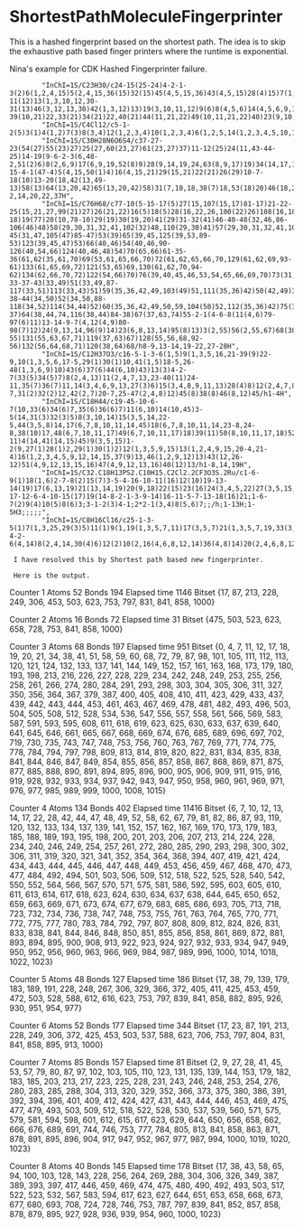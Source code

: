 ShortestPathMoleculeFingerprinter
=================================

This is a hashed fingerprint based on the shortest path. The idea is to skip the exhaustive path based finger printers where the runtime is exponential.

Nina's example for CDK Hashed Fingerprinter failure.


            "InChI=1S/C23H30/c24-15(25-24)4-2-1-3(2)6(1,2,4,15)5(2,4,15,36(15)32(15)45(4,5,15,36)43(4,5,15)28(4)15)7(1,2,3,4,6,15,27(2)41(1,2,7)35(1,2)7)12(1,2,3,6)10-11(12)13(1,3,10,12,30-31(13)46(3,12,13,30)42(1,3,12)13)19(3,10,11,12)9(6)8(4,5,6)14(4,5,6,9,15)17(8,9,19)16(9,10,11,19)18(8,9,14,17,19,47(8,9,14,17)48(8,9,14)37(8,14)38(8,14)48)20(3,9,10,11,12,13,16,17,19)21(10,11,13,19)22(10,11,19,20,26-39(10,21)22,33(21)34(21)22,40(21)44(11,21,22)49(10,11,21,22)40)23(9,10,11,16,17,18,19,20,21)29(16)52(16,17,18,23)50(16,17,18,23)51(16,17,18,23)52/h28H",
            "InChI=1S/C4Cl12/c5-1-2(5)3(1)4(1,2)7(3)8(3,4)12(1,2,3,4)10(1,2,3,4)6(1,2,5,14(1,2,3,4,5,10,12)16(1,2,3,4,7,8,10)12)13(1,2,3,4,5)9(1,2,3,4,5)11(1,2,3,4,7,13)15(1,2,3,4,7,8,9)13",
            "InChI=1S/C30H28N6O6S4/c37-27-23(54(27)55(23)27)25(27,60(23,27)61(23,27)37)11-12(25)24(11,43-44-25)14-19(9-6-2-3(6,48-2,51(2)6)8(2,6,9)17(6,9,19,52(8)9)28(9,14,19,24,63(8,9,17)19)34(14,17,19,24,57(14,19)28)36(11,12,14,24,28,66(14,24,28)34)40(11,12,24)33(11,12,23,25,27,59(23,25)27)41(11,12,25,36)40)21-15-4-1(47-4)5(4,15,50(1)4)16(4,15,21)29(15,21)22(21)26(29)10-7-18(10)13-20(18,42(13,49-13)58(13)64(13,20,42)65(13,20,42)58)31(7,10,18,38(7)18,53(18)20)46(18,20)45(10,26)39(7,10,26)32(7,10,22,26)35(21,22,26,29,56(22)32)30(15,16,21,22,26,29,62(5,15,16)29,67(15,16,26)29)68(21,22,29)35/h1-2,14,20,22,37H",
            "InChI=1S/C76H68/c77-10(5-15-17(5)27(15,107(15,17)81-17)21-22-25(15,21,27,99(21)27)26(21,22)16(5)18(5)28(16,22,26,100(22)26)108(16,18)82-18)19(77)20(10,78-10)29(19)30(19,20)41(29)31-32(41)46-40-48(32,46,86-106(46)48)58(29,30,31,32,41,102(32)48,110(29,30)41)57(29,30,31,32,41,109(29,30)41)47(31,101(31)57)39-45(31,47,105(47)85-47)53(39)65(39,45,125(39,53,89-53)123(39,45,47)53)66(40,46)54(40,46,90-126(40,54,66)124(40,46,48)54)70(65,66)61-35-36(61,62(35,61,70)69(53,61,65,66,70)72(61,62,65,66,70,129(61,62,69,93-61)133(61,65,69,72)121(53,65)69,130(61,62,70,94-62)134(62,66,70,72)122(54,66)70)76(39,40,45,46,53,54,65,66,69,70)73(31,32,39,40,41,45,46,47,48,57)58)42(35)49-33-37-43(33,49)51(33,49,87-117(33,51)113(33,43)51)59(35,36,42,49,103(49)51,111(35,36)42)50(42,49)34-38-44(34,50)52(34,50,88-118(34,52)114(34,44)52)60(35,36,42,49,50,59,104(50)52,112(35,36)42)75(33,34,42,43,44,49,50,51,52,59)74(33,34,37,38,43,44)63(37,43,115(37,43)83-37)64(38,44,74,116(38,44)84-38)67(37,63,74)55-2-1(4-6-8(11(4,6)79-97(6)11)13-14-9-7(4,12(4,9)80-98(7)12)24(9,13,14,96(9)14)23(6,8,13,14)95(8)13)3(2,55)56(2,55,67)68(38,55,63,64,67,74)71(55,56,63,64,67,74,127(55,56,67,91-55)131(55,63,67,71)119(37,63)67)128(55,56,68,92-56)132(56,64,68,71)120(38,64)68/h8-9,13-14,19-22,27-28H",
            "InChI=1S/C12H37O3/c16-5-1-3-6(1,5)9(1,3,5,16,21-39(9)22-9,10(1,3,5,6,17-5,29(1)30(1)10,41(1,5)18-5,26-48(1,3,6,9)10)43(6)37(6)44(6,10)43)13(3)4-2-7(33(5)34(5)7)8(2,4,13)11(2,4,7,13,23-40(11)24-11,35(7)36(7)11,14(3,4,6,9,13,27(3)6)15(3,4,8,9,11,13)28(4)8)12(2,4,7,8,19-7,31(2)32(2)12,42(2,7)20-7,25-47(2,4,8)12)45(8)38(8)46(8,12)45/h1-4H",
            "InChI=1S/C18H44/c19-45-10-6-7(10,33(6)34(6)7,35(6)36(6)7)11(6,10)14(10,45)3-5(14,31(3)32(3)5)8(3,10,14)15(3,5,14,22-5,44(3,5,8)14,17(6,7,8,10,11,14,45)18(6,7,8,10,11,14,23-8,24-8,38(10)17,48(6,7,10,11,17)49(6,7,10,11,17)18)39(11)50(8,10,11,17,18)52(8,10,11,14,17,18)42(11,17)25-11)4(14,41(14,15)45)9(3,5,15)1-2(9,27(1)28(1)2,29(1)30(1)2)12(1,3,5,9,15)13(1,2,4,9,15,20-4,21-4)16(1,2,3,4,5,9,12,14,15,37(9)13,46(1,2,9,12)13)43(12,26-12)51(4,9,12,13,15,16)47(4,9,12,13,16)40(12)13/h1-8,14,19H",
            "InChI=1S/C32.C18H13PS2.C10H15.C2Cl2.2CF3O3S.2Ru/c1-6-9(1)18(1,6)2-7-8(2)15(7)3-5-4-16-10-11(16)12(10)19-13-14(19)17(6,13,19)21(13,14,19)20(9,18)22(15)23(16)24(3,4,5,22)27(3,5,15,22,23)26(2,7,8,18,20,22)25(1,6,9,18,20,21,32(7,8,15,20,22,24,26)27)31(13,14,17,19,21,23)29(10,11,12,16,23,24)28(4,5,16,22,23,24,27)30(10,11,12,19,21,23,29)31;20-17-12-6-4-10-15(17)19(14-8-2-1-3-9-14)16-11-5-7-13-18(16)21;1-6-7(2)9(4)10(5)8(6)3;3-1-2(3)4-1;2*2-1(3,4)8(5,6)7;;/h;1-13H;1-5H3;;;;;",
            "InChI=1S/C8H16Cl16/c25-1-3-5(1)7(1,3,25,29(3)5)11(1)9(1,19(1,3,5,7,11)17(3,5,7)21(1,3,5,7,19,33(3,5)17,37(5,17)39(3,5,17)21)23(1,3,5,7,9,11,17,19,27(1)19)31(1,7)25)15(3,5,7,11)13(3,5,7,35(3,7)15)14-4-2-6(4,14)8(2,4,14,30(4)6)12(2)10(2,16(4,6,8,12,14)36(4,8)14)20(2,4,6,8,12)18(4,6,8)22(2,4,6,8,20,34(4,6)18,38(6,18)40(4,6,18)22)24(2,4,6,8,10,12,18,20,28(2)20)32(2,8)26(2)8"
     
     I have resolved this by Shortest path based new fingerprinter.
     
     Here is the output.

Counter            1	Atoms	52	Bonds	194	Elapsed time	1146	Bitset	{17, 87, 213, 228, 249, 306, 453, 503, 623, 753, 797, 831, 841, 858, 1000}

Counter	2	Atoms	16	Bonds	72	Elapsed time	31	Bitset	{475, 503, 523, 623, 658, 728, 753, 841, 858, 1000}

Counter	3	Atoms	68	Bonds	197	Elapsed time	951	Bitset	{0, 4, 7, 11, 12, 17, 18, 19, 20, 21, 34, 38, 41, 51, 58, 59, 60, 68, 72, 79, 87, 98, 101, 105, 111, 112, 113, 120, 121, 124, 132, 133, 137, 141, 144, 149, 152, 157, 161, 163, 168, 173, 179, 180, 193, 198, 213, 216, 226, 227, 228, 229, 234, 242, 248, 249, 253, 255, 256, 258, 261, 266, 274, 280, 284, 291, 293, 298, 303, 304, 305, 306, 311, 327, 350, 356, 364, 367, 379, 387, 400, 405, 408, 410, 411, 423, 429, 433, 437, 439, 442, 443, 444, 453, 461, 463, 467, 469, 478, 481, 482, 493, 496, 503, 504, 505, 508, 512, 528, 534, 536, 547, 556, 557, 558, 561, 566, 569, 583, 587, 591, 593, 595, 608, 611, 618, 619, 623, 625, 630, 633, 637, 639, 640, 641, 645, 646, 661, 665, 667, 668, 669, 674, 676, 685, 689, 696, 697, 702, 719, 730, 735, 743, 747, 748, 753, 756, 760, 763, 767, 769, 771, 774, 775, 778, 784, 794, 797, 798, 809, 813, 814, 819, 820, 822, 831, 834, 835, 838, 841, 844, 846, 847, 849, 854, 855, 856, 857, 858, 867, 868, 869, 871, 875, 877, 885, 888, 890, 891, 894, 895, 896, 900, 905, 906, 909, 911, 915, 916, 919, 928, 932, 933, 934, 937, 942, 943, 947, 950, 958, 960, 961, 969, 971, 976, 977, 985, 989, 999, 1000, 1008, 1015}

Counter	4	Atoms	134	Bonds	402	Elapsed time	11416	Bitset	{6, 7, 10, 12, 13, 14, 17, 22, 28, 42, 44, 47, 48, 49, 52, 58, 62, 67, 79, 81, 82, 86, 87, 93, 119, 120, 132, 133, 134, 137, 139, 141, 152, 157, 162, 167, 169, 170, 173, 179, 183, 185, 188, 189, 193, 195, 198, 200, 201, 203, 206, 207, 213, 214, 224, 228, 234, 240, 246, 249, 254, 257, 261, 272, 280, 285, 290, 293, 298, 300, 302, 306, 311, 319, 320, 321, 341, 352, 354, 364, 368, 394, 407, 419, 421, 424, 434, 443, 444, 445, 446, 447, 448, 449, 453, 456, 459, 467, 468, 470, 473, 477, 484, 492, 494, 501, 503, 506, 509, 512, 518, 522, 525, 528, 540, 542, 550, 552, 564, 566, 567, 570, 571, 575, 581, 586, 592, 595, 603, 605, 610, 611, 613, 614, 617, 618, 623, 624, 630, 634, 637, 638, 644, 645, 650, 652, 659, 663, 669, 671, 673, 674, 677, 679, 683, 685, 686, 693, 705, 713, 718, 723, 732, 734, 736, 738, 747, 748, 753, 755, 761, 763, 764, 765, 770, 771, 772, 775, 777, 780, 783, 784, 792, 797, 807, 808, 809, 812, 824, 826, 831, 833, 838, 841, 844, 846, 848, 850, 851, 855, 856, 858, 861, 869, 872, 881, 893, 894, 895, 900, 908, 913, 922, 923, 924, 927, 932, 933, 934, 947, 949, 950, 952, 956, 960, 963, 966, 969, 984, 987, 989, 996, 1000, 1014, 1018, 1022, 1023}

Counter	5	Atoms	48	Bonds	127	Elapsed time	186	Bitset	{17, 38, 79, 139, 179, 183, 189, 191, 228, 248, 267, 306, 329, 366, 372, 405, 411, 425, 453, 459, 472, 503, 528, 588, 612, 616, 623, 753, 797, 839, 841, 858, 882, 895, 926, 930, 951, 954, 977}

Counter	6	Atoms	52	Bonds	177	Elapsed time	344	Bitset	{17, 23, 87, 191, 213, 228, 249, 306, 372, 425, 453, 503, 537, 588, 623, 706, 753, 797, 804, 831, 841, 858, 895, 913, 1000}

Counter	7	Atoms	85	Bonds	157	Elapsed time	81	Bitset	{2, 9, 27, 28, 41, 45, 53, 57, 79, 80, 87, 97, 102, 103, 105, 110, 123, 131, 135, 139, 144, 153, 179, 182, 183, 185, 203, 213, 217, 223, 225, 228, 231, 243, 246, 248, 253, 254, 276, 280, 283, 285, 288, 304, 313, 320, 329, 352, 366, 373, 375, 380, 386, 391, 392, 394, 396, 401, 409, 412, 424, 427, 431, 443, 444, 446, 453, 469, 475, 477, 479, 493, 503, 509, 512, 518, 522, 528, 530, 537, 539, 560, 571, 575, 579, 581, 594, 598, 601, 612, 615, 617, 623, 629, 644, 650, 656, 658, 662, 666, 676, 689, 691, 744, 746, 753, 777, 784, 805, 813, 841, 858, 863, 871, 878, 891, 895, 896, 904, 917, 947, 952, 967, 977, 987, 994, 1000, 1019, 1020, 1023}

Counter	8	Atoms	40	Bonds	145	Elapsed time	178	Bitset	{17, 38, 43, 58, 65, 94, 100, 103, 128, 143, 228, 256, 264, 269, 288, 304, 306, 326, 349, 387, 389, 393, 397, 417, 446, 459, 469, 474, 475, 480, 490, 492, 493, 503, 517, 522, 523, 532, 567, 583, 594, 617, 623, 627, 644, 651, 653, 658, 668, 673, 677, 680, 693, 708, 724, 728, 746, 753, 787, 797, 839, 841, 852, 857, 858, 878, 879, 895, 927, 928, 936, 939, 954, 960, 1000, 1023}